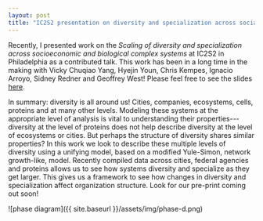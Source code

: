 ```yaml
---
layout: post
title: "IC2S2 presentation on diversity and specialization across social and economic systems"
---
```


Recently, I presented work on the *Scaling of diversity and specialization across socioeconomic and biological complex systems* at IC2S2 in Philadelphia as a contributed talk.
This work has been in a long time in the making with Vicky Chuqiao Yang, Hyejin Youn, Chris Kempes, Ignacio Arroyo, Sidney Redner and
Geoffrey West! Please feel free to see the slides [here](https://docs.google.com/presentation/d/18f8oMf9azw15nGofS_-vvhuX6uPAKYDYYC2PmvYoG3s/edit?usp=sharing).

In summary: diversity is all around us! Cities, companies, ecosystems, cells, proteins and at many other levels. Modeling these systems at the appropriate level of analysis is vital to understanding their properties---diversity at the level of proteins does not help describe diversity at the level of ecosystems or cities. But perhaps the structure of diversity shares similar properties? 
In this work we look to describe these multiple levels of diversity using a unifying model, based on a modified Yule-Simon, network growth-like, model. Recently compiled data across cities, federal agencies and proteins allows us to see how systems diversity and specialize as they get larger.
This gives us a framework to see how changes in diversity and specialization affect organization structure. Look for our pre-print coming out soon!

![phase diagram]({{ site.baseurl }}/assets/img/phase-d.png)
